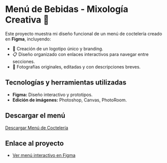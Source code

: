 # Menú de Bebidas - Mixología Creativa 🍹

Este proyecto muestra mi diseño funcional de un menú de coctelería creado en **Figma**, incluyendo:
- 🌟 Creación de un logotipo único y branding.
- 📋 Diseño organizado con enlaces interactivos para navegar entre secciones.
- 📸 Fotografías originales, editadas y con descripciones breves.

## Tecnologías y herramientas utilizadas
- **Figma:** Diseño interactivo y prototipos.
- **Edición de imágenes:** Photoshop, Canvas, PhotoRoom.

## Descargar el menú
[Descargar Menú de Coctelería](https://github.com/CarlosPicazo18/menu-cocteleria/blob/main/Menu%20de%20bebidas_a%C3%B1o%20nuevo_2024.pdf)

## Enlace al proyecto
- [Ver menú interactivo en Figma](https://www.figma.com/proto/S9dha6Rr2aC5TTxC89q8qh/Menu-de-bebidas_a%C3%B1o-nuevo_2024?node-id=1-3&starting-point-node-id=1%3A3&t=gj2peaHfg36g0CQv-1)
